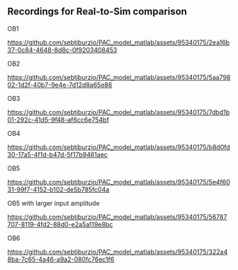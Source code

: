 ## Recordings for Real-to-Sim comparison

OB1

https://github.com/sebtiburzio/PAC_model_matlab/assets/95340175/2ea16b37-0c84-4648-8d8c-0f9203408453

OB2

https://github.com/sebtiburzio/PAC_model_matlab/assets/95340175/5aa79802-1d2f-40b7-9e4e-7d12d8a65e86

OB3

https://github.com/sebtiburzio/PAC_model_matlab/assets/95340175/7dbd1b01-292c-41d5-9f48-af6cc6e754bf

OB4

https://github.com/sebtiburzio/PAC_model_matlab/assets/95340175/b8d0fd30-17a5-4f1d-b47d-5f17b9461aec

OB5

https://github.com/sebtiburzio/PAC_model_matlab/assets/95340175/5e4f6031-99f7-4152-b102-de5b785fc04a

OB5 with larger input amplitude

https://github.com/sebtiburzio/PAC_model_matlab/assets/95340175/56787707-8119-4fd2-88d0-e2a5a119e8bc

OB6

https://github.com/sebtiburzio/PAC_model_matlab/assets/95340175/322a48ba-7c65-4a46-a9a2-080fc76ec1f6
